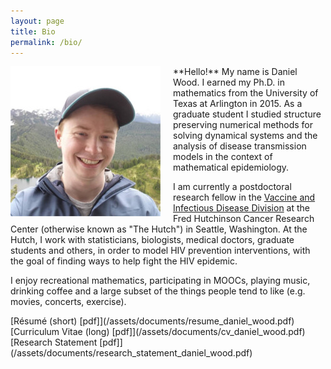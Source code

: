 ```yaml
---
layout: page
title: Bio 
permalink: /bio/
---
```


<div style="float: left; margin: 0px 20px 0px 0px; max-width: 100%; min-width: 120px; height: auto;">
<img src="/assets/images/me_small.jpg"/></div>
**Hello!** My name is Daniel Wood. I earned my Ph.D. in mathematics from the University
of Texas at Arlington in 2015. As a graduate student I studied structure preserving numerical methods for 
solving dynamical systems and the analysis of disease transmission models in the context
of mathematical epidemiology. 

I am currently a postdoctoral research fellow in the 
[Vaccine and Infectious Disease Division](http://www.fredhutch.org/en/labs/vaccine-and-infectious-disease.html)
at the Fred Hutchinson Cancer Research Center (otherwise known as "The Hutch") in 
Seattle, Washington. At the Hutch, I work with statisticians, biologists, medical doctors,
graduate students and others, in order to model HIV prevention interventions, with the 
goal of finding ways to help fight the HIV epidemic.

I enjoy recreational mathematics, participating in MOOCs, playing music, drinking coffee 
and a large subset of the things people tend to like (e.g. movies, concerts, exercise).
<BR CLEAR="left"/>

<div class="divider"></div>
[Résumé (short) [pdf]](/assets/documents/resume_daniel_wood.pdf)<br>
[Curriculum Vitae (long) [pdf]](/assets/documents/cv_daniel_wood.pdf)<br>
[Research Statement [pdf]](/assets/documents/research_statement_daniel_wood.pdf)<br>
